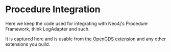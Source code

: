 # Procedure Integration

Here we keep the code used for integrating with Neo4j's Procedure Framework, think LogAdapter and such.

It is captured here and is usable from [the OpenGDS extension](../extension/README.md) and any other extensions you build.
